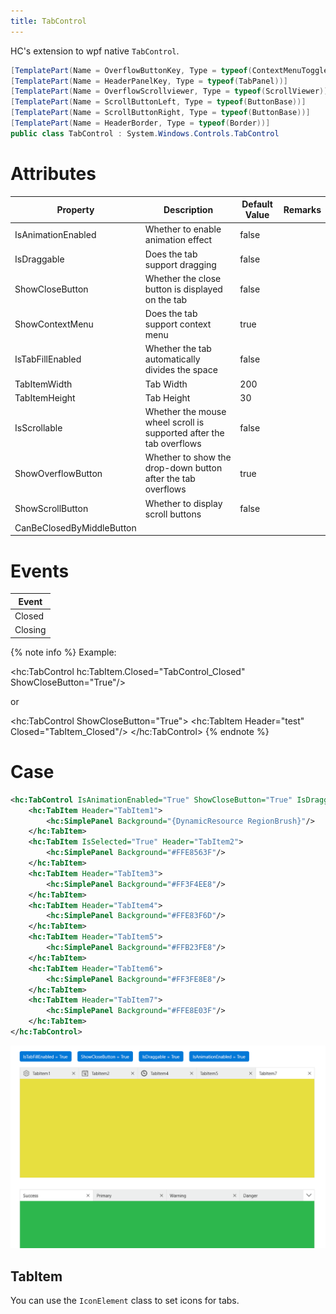 ```yaml
---
title: TabControl
---
```


HC's extension to wpf native `TabControl`.

```cs
[TemplatePart(Name = OverflowButtonKey, Type = typeof(ContextMenuToggleButton))]
[TemplatePart(Name = HeaderPanelKey, Type = typeof(TabPanel))]
[TemplatePart(Name = OverflowScrollviewer, Type = typeof(ScrollViewer))]
[TemplatePart(Name = ScrollButtonLeft, Type = typeof(ButtonBase))]
[TemplatePart(Name = ScrollButtonRight, Type = typeof(ButtonBase))]
[TemplatePart(Name = HeaderBorder, Type = typeof(Border))]
public class TabControl : System.Windows.Controls.TabControl
```

# Attributes
|Property|Description|Default Value|Remarks|
|-|-|-|-|
|IsAnimationEnabled|Whether to enable animation effect|false||
|IsDraggable|Does the tab support dragging|false||
|ShowCloseButton|Whether the close button is displayed on the tab|false||
|ShowContextMenu|Does the tab support context menu|true||
|IsTabFillEnabled|Whether the tab automatically divides the space|false||
|TabItemWidth|Tab Width|200||
|TabItemHeight|Tab Height|30||
|IsScrollable|Whether the mouse wheel scroll is supported after the tab overflows|false||
|ShowOverflowButton|Whether to show the drop-down button after the tab overflows|true||
|ShowScrollButton|Whether to display scroll buttons|false||
|CanBeClosedByMiddleButton||||

# Events
|Event|
|-|
|Closed|
|Closing|

{% note info %}
Example:

<hc:TabControl hc:TabItem.Closed="TabControl_Closed" ShowCloseButton="True"/>

or

<hc:TabControl  ShowCloseButton="True">
    <hc:TabItem Header="test" Closed="TabItem_Closed"/>
</hc:TabControl>
{% endnote %}


# Case

```xml
<hc:TabControl IsAnimationEnabled="True" ShowCloseButton="True" IsDraggable="True" IsTabFillEnabled="True" Width="800" Height="300">
    <hc:TabItem Header="TabItem1">
        <hc:SimplePanel Background="{DynamicResource RegionBrush}"/>
    </hc:TabItem>
    <hc:TabItem IsSelected="True" Header="TabItem2">
        <hc:SimplePanel Background="#FFE8563F"/>
    </hc:TabItem>
    <hc:TabItem Header="TabItem3">
        <hc:SimplePanel Background="#FF3F4EE8"/>
    </hc:TabItem>
    <hc:TabItem Header="TabItem4">
        <hc:SimplePanel Background="#FFE83F6D"/>
    </hc:TabItem>
    <hc:TabItem Header="TabItem5">
        <hc:SimplePanel Background="#FFB23FE8"/>
    </hc:TabItem>
    <hc:TabItem Header="TabItem6">
        <hc:SimplePanel Background="#FF3FE8E8"/>
    </hc:TabItem>
    <hc:TabItem Header="TabItem7">
        <hc:SimplePanel Background="#FFE8E03F"/>
    </hc:TabItem>
</hc:TabControl>
```

![TabControl](https://raw.githubusercontent.com/HandyOrg/HandyOrgResource/master/HandyControl/Resources/TabControl.gif)

## TabItem
You can use the `IconElement` class to set icons for tabs.